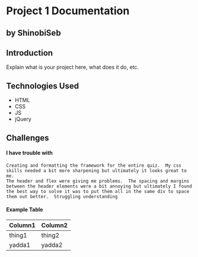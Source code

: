# Project 1 Documentation
## by ShinobiSeb


## Introduction

Explain what is your project here, what does it do, etc.

## Technologies Used

- HTML
- CSS
- JS
- jQuery

## Challenges

#### I have trouble with 
    Creating and formatting the framework for the entire quiz.  My css skills needed a bit more sharpening but ultimately it looks great to me.
    The header and flex were giving me problems.  The spacing and margins between the header elements were a bit annoying but ultimately I found the best way to solve it was to put them all in the same div to space them out better.  Struggling understanding

#### Example Table

| Column1 | Column2 |
|---------|---------|
| thing1 | thing2 |
| yadda1 | yadda2 |